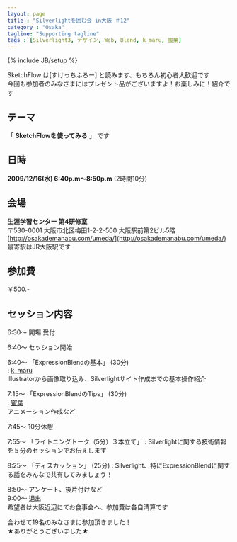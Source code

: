 ```yaml
---
layout: page
title : "Silverlightを囲む会 in大阪 ＃12"
category : "Osaka"
tagline: "Supporting tagline"
tags : [Silverlight3, デザイン, Web, Blend, k_maru, 蜜葉]
---
```

{% include JB/setup %}

SketchFlow は[すけっちふろー] と読みます、もちろん初心者大歓迎です  
今回も参加者のみなさまにはプレゼント品がございますよ！お楽しみに！紹介です

## テーマ
「 __SketchFlowを使ってみる__ 」 です

## 日時
__2009/12/16(水) 6:40p.m～8:50p.m__ (2時間10分)

## 会場
__生涯学習センター 第4研修室__  
〒530-0001 大阪市北区梅田1-2-2-500 大阪駅前第2ビル5階  
[http://osakademanabu.com/umeda/](http://osakademanabu.com/umeda/)  
最寄駅はJR大阪駅です

## 参加費
￥500.-  

## セッション内容
6:30～ 開場 受付  

6:40～ セッション開始

6:40～ 「ExpressionBlendの基本」 (30分)  
: [k_maru](http://kmaru.hatenablog.com/)   
Illustratorから画像取り込み、Silverlightサイト作成までの基本操作紹介

7:15～ 「ExpressionBlendのTips」 (30分)  
: [蜜葉](http://c-mitsuba.com/)  
アニメーション作成など

7:45～ 10分休憩

7:55～ 「ライトニングトーク（5分）３本立て」
: Silverlightに関する技術情報を５分のセッションでお伝えします

8:25～ 「ディスカッション」 (25分)
: Silverlight、特にExpressionBlendに関する話をみんなで共有してみましょう！

8:50～ アンケート、後片付けなど  
9:00～ 退出  
希望者は大阪近辺にてお食事会へ、参加費は各自清算です

合わせて19名のみなさまに参加頂きました！  
★ありがとうございました★
